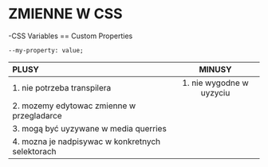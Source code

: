 # ZMIENNE W CSS

-CSS Variables == Custom Properties

`--my-property: value;`

PLUSY                |           MINUSY| 
:-------------------|:-------------------:|
1. nie potrzeba transpilera | 1. nie wygodne w uyzyciu
2. mozemy edytowac zmienne w przegladarce|
3. mogą być uyzywane w media querries|
4. mozna je nadpisywac w konkretnych selektorach|

